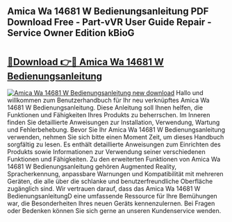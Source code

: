 ## Amica Wa 14681 W Bedienungsanleitung PDF Download Free - Part-vVR User Guide Repair - Service Owner Edition kBioG

# <h2><a href="http://df3jrf.blite.top/?on=Amica+Wa+14681+W+Bedienungsanleitung">🔗Download 👉🔴 Amica Wa 14681 W Bedienungsanleitung</a></h2>

[![Amica Wa 14681 W Bedienungsanleitung new download](https://i.imgur.com/lujVjoI.png)](http://df3jrf.blite.top/?on=Amica+Wa+14681+W+Bedienungsanleitung)
Hallo und willkommen zum Benutzerhandbuch für Ihr neu verknüpftes Amica Wa 14681 W Bedienungsanleitung. Diese Anleitung soll Ihnen helfen, die Funktionen und Fähigkeiten Ihres Produkts zu beherrschen. Im Inneren finden Sie detaillierte Anweisungen zur Installation, Verwendung, Wartung und Fehlerbehebung. Bevor Sie Ihr Amica Wa 14681 W Bedienungsanleitung verwenden, nehmen Sie sich bitte einen Moment Zeit, um dieses Handbuch sorgfältig zu lesen. Es enthält detaillierte Anweisungen zum Einrichten des Produkts sowie Informationen zur Verwendung seiner verschiedenen Funktionen und Fähigkeiten. Zu den erweiterten Funktionen von Amica Wa 14681 W Bedienungsanleitung gehören Augmented Reality, Spracherkennung, anpassbare Warnungen und Kompatibilität mit mehreren Geräten, die alle über die schlanke und benutzerfreundliche Oberfläche zugänglich sind. Wir vertrauen darauf, dass das Amica Wa 14681 W BedienungsanleitungD eine umfassende Ressource für Ihre Bemühungen war, die Besonderheiten Ihres neuen Geräts kennenzulernen. Bei Fragen oder Bedenken können Sie sich gerne an unseren Kundenservice wenden.
